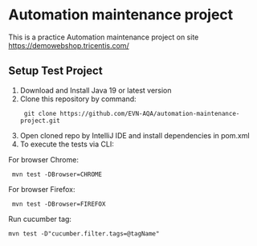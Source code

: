 # Automation maintenance project
This is a practice Automation maintenance project on site https://demowebshop.tricentis.com/

## Setup Test Project

1. Download and Install Java 19 or latest version
2. Clone this repository by command:
   ```shell
    git clone https://github.com/EVN-AQA/automation-maintenance-project.git
   ```
3. Open cloned repo by IntelliJ IDE and install dependencies in pom.xml
4. To execute the tests via CLI:

For browser Chrome:
   ```shell
    mvn test -DBrowser=CHROME
   ```
For browser Firefox:
   ```shell
    mvn test -DBrowser=FIREFOX
   ```
Run cucumber tag:
   ```shell
   mvn test -D"cucumber.filter.tags=@tagName"
   ```